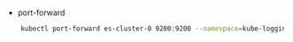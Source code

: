 - port-forward

```bash
    kubectl port-forward es-cluster-0 9200:9200 --namespace=kube-logging
```
     
    
